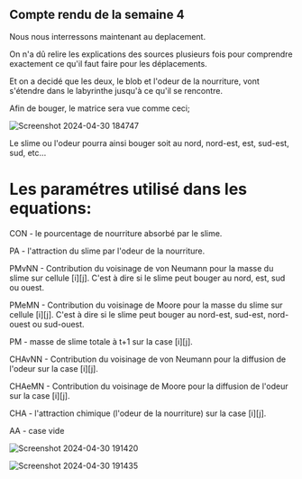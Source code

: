 ## Compte rendu de la semaine 4

Nous nous interressons maintenant au deplacement.

On n'a dû relire les explications des sources plusieurs fois pour comprendre exactement ce qu'il faut faire pour les déplacements.

Et on a decidé que les deux, le blob et l'odeur de la nourriture, vont s'étendre dans le labyrinthe jusqu'à ce qu'il se rencontre.

Afin de bouger, le matrice sera vue comme ceci;

![Screenshot 2024-04-30 184747](https://github.com/are-dynamic-2024-g4/croissance-du-blob/assets/160231182/3fdeed10-906d-4ed9-ad00-89ec0a3e9f43)

Le slime ou l'odeur pourra ainsi bouger soit au nord, nord-est, est, sud-est, sud, etc...


# Les paramétres utilisé dans les equations:

CON - le pourcentage de nourriture absorbé par le slime.

PA - l'attraction du slime par l'odeur de la nourriture.

PMvNN - Contribution du voisinage de von Neumann pour la masse du slime sur cellule [i][j]. C'est à dire si le slime peut bouger au nord, est, sud ou ouest.

PMeMN - Contribution du voisinage de Moore pour la masse du slime sur cellule [i][j]. C'est à dire si le slime peut bouger au nord-est, sud-est, nord-ouest ou sud-ouest.

PM - masse de slime totale à t+1 sur la case [i][j].

CHAvNN - Contribution du voisinage de von Neumann pour la diffusion de l'odeur sur la case [i][j].

CHAeMN -  Contribution du voisinage de Moore pour la diffusion de l'odeur sur la case [i][j].

CHA - l'attraction chimique (l'odeur de la nourriture) sur la case [i][j].

AA - case vide

![Screenshot 2024-04-30 191420](https://github.com/are-dynamic-2024-g4/croissance-du-blob/assets/160231182/10d61b25-35db-4c54-9e7d-8a1f91d2a259)


![Screenshot 2024-04-30 191435](https://github.com/are-dynamic-2024-g4/croissance-du-blob/assets/160231182/cc9548bf-edef-430c-b184-6aa84e6b4106)
